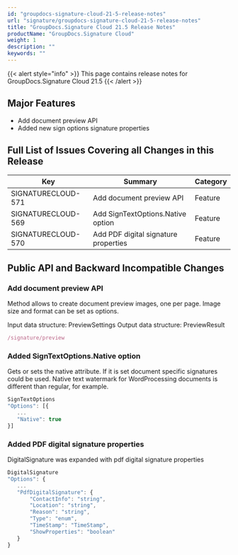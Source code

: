 ```yaml
---
id: "groupdocs-signature-cloud-21-5-release-notes"
url: "signature/groupdocs-signature-cloud-21-5-release-notes"
title: "GroupDocs.Signature Cloud 21.5 Release Notes"
productName: "GroupDocs.Signature Cloud"
weight: 1
description: ""
keywords: ""
---
```


{{< alert style="info" >}}
This page contains release notes for GroupDocs.Signature Cloud 21.5
{{< /alert >}}

## Major Features ##

* Add document preview API
* Added new sign options signature properties

## Full List of Issues Covering all Changes in this Release ##

|Key|Summary|Category
|---|---|---
|SIGNATURECLOUD-571|Add document preview API|Feature
|SIGNATURECLOUD-569|Add SignTextOptions.Native option|Feature
|SIGNATURECLOUD-570|Add PDF digital signature properties|Feature

## Public API and Backward Incompatible Changes ##

### Add document preview API ###

Method allows to create document preview images, one per page. Image size and format can be set as options.

Input data structure: PreviewSettings
Output data structure: PreviewResult

```javascript
/signature/preview
```

### Added SignTextOptions.Native option ###

Gets or sets the native attribute. If it is set document specific signatures
could be used. Native text watermark for WordProcessing documents is different
than regular, for example.

```javascript
SignTextOptions
"Options": [{
   ...
   "Native": true
}]
```

### Added PDF digital signature properties ###

DigitalSignature was expanded with pdf digital signature properties

```javascript
DigitalSignature
"Options": {
   ...
   "PdfDigitalSignature": {
       "ContactInfo": "string",
       "Location": "string",
       "Reason": "string",
       "Type": "enum",
       "TimeStamp": "TimeStamp",
       "ShowProperties": "boolean"
   }
}
```
